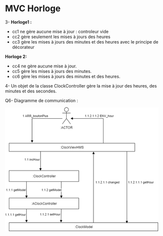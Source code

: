 # MVC Horloge

3-
__Horloge1 :__  

- cc1 ne gère aucune mise à jour : controleur vide
- cc2 gère seulement les mises à jours des heures
- cc3 gère les mises à jours des minutes et des heures avec le principe de décorateur

__Horloge 2:__  

- cc4 ne gère aucune mise à jour.
- cc5 gère les mises à jours des minutes.
- cc6 gère les mises à jours des minutes et des heures.

4- Un objet de la classe ClockController gère la mise à jour des heures, des minutes et des secondes. 

Q6- Diagramme de communication :

![diagrammeCommunication](diagramme1.drawio.png)